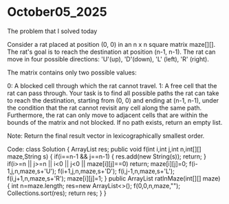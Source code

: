 # October05_2025
The problem that I solved today

Consider a rat placed at position (0, 0) in an n x n square matrix maze[][]. The rat's goal is to reach the destination at position (n-1, n-1). The rat can move in four possible directions: 'U'(up), 'D'(down), 'L' (left), 'R' (right).

The matrix contains only two possible values:

0: A blocked cell through which the rat cannot travel.
1: A free cell that the rat can pass through.
Your task is to find all possible paths the rat can take to reach the destination, starting from (0, 0) and ending at (n-1, n-1), under the condition that the rat cannot revisit any cell along the same path. Furthermore, the rat can only move to adjacent cells that are within the bounds of the matrix and not blocked.
If no path exists, return an empty list.

Note: Return the final result vector in lexicographically smallest order.

Code:
class Solution {
    ArrayList<String> res;
    public void f(int i,int j,int n,int[][] maze,String s) 
    {
        if(i==n-1 &&  j==n-1)
        {
            res.add(new String(s));
            return;
        }
        if(i>=n || j>=n || i<0 || j<0 || maze[i][j]==0) return;
        maze[i][j]=0;
        f(i-1,j,n,maze,s+'U');
        f(i+1,j,n,maze,s+'D');
        f(i,j-1,n,maze,s+'L');
        f(i,j+1,n,maze,s+'R');
        maze[i][j]=1;
    }
    public ArrayList<String> ratInMaze(int[][] maze) {
        int n=maze.length;
        res=new ArrayList<>();
        f(0,0,n,maze,"");
        Collections.sort(res);
        return res;
    }
}
